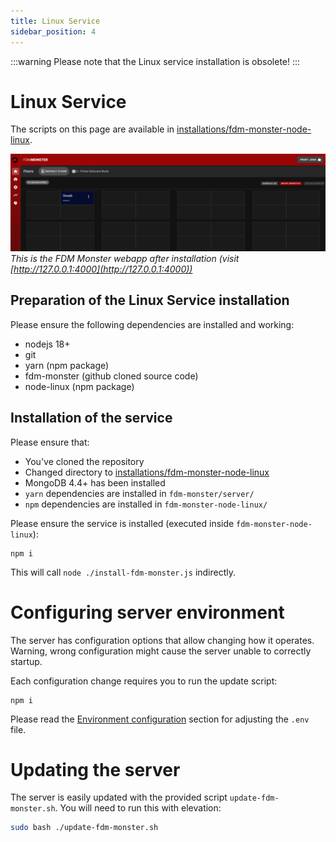 ```yaml
---
title: Linux Service
sidebar_position: 4
---
```


:::warning
Please note that the Linux service installation is obsolete!
:::

# Linux Service
The scripts on this page are available in [installations/fdm-monster-node-linux](https://github.com/fdm-monster/fdm-monster/tree/main/installations/fdm-monster-node-linux).

![Image](../images/server-running.png)
*This is the FDM Monster webapp after installation (visit [http://127.0.0.1:4000](http://127.0.0.1:4000))*

## Preparation of the Linux Service installation

Please ensure the following dependencies are installed and working:

- nodejs 18+
- git
- yarn (npm package)
- fdm-monster (github cloned source code)
- node-linux (npm package)

## Installation of the service

Please ensure that:

- You've cloned the repository
- Changed directory to [installations/fdm-monster-node-linux](../../installations/fdm-monster-node-linux)
- MongoDB 4.4+ has been installed
- `yarn` dependencies are installed in `fdm-monster/server/`
- `npm` dependencies are installed in `fdm-monster-node-linux/`

Please ensure the service is installed (executed inside `fdm-monster-node-linux`):

```shell
npm i
```

This will call `node ./install-fdm-monster.js` indirectly.

# Configuring server environment

The server has configuration options that allow changing how it operates. Warning, wrong configuration might cause the
server unable to correctly startup.

Each configuration change requires you to run the update script:

```shell
npm i
```

Please read the [Environment configuration](../2_configuration/preconfiguration.md) section for adjusting the `.env` file.

# Updating the server

The server is easily updated with the provided script `update-fdm-monster.sh`.
You will need to run this with elevation:

```bash
sudo bash ./update-fdm-monster.sh
```
